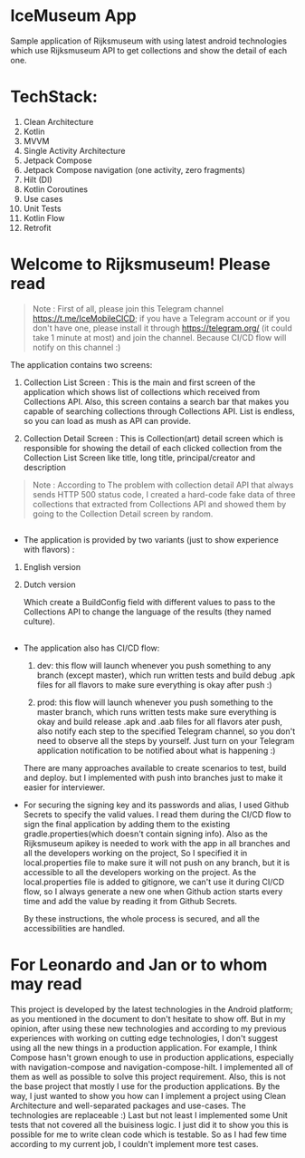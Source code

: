 
# IceMuseum App

Sample application of Rijksmuseum with using latest android technologies which use Rijksmuseum API to get collections and show the detail of each one.

# TechStack:
1. Clean Architecture
2. Kotlin
3. MVVM
4. Single Activity Architecture
5. Jetpack Compose
6. Jetpack Compose navigation (one activity, zero fragments)
7. Hilt (DI)
8. Kotlin Coroutines
9. Use cases
10. Unit Tests
11. Kotlin Flow
12. Retrofit


# Welcome to Rijksmuseum! Please read
> Note : First of all, please join this Telegram channel https://t.me/IceMobileCICD; if you have a Telegram account or if you don't have one, please install it through https://telegram.org/ (it could take 1 minute at most) and join the channel. Because CI/CD flow will notify on this channel :)

The application contains two screens:
1) Collection List Screen :
   This is the main and first screen of the application which shows list of collections which received from Collections API. Also, this screen contains a search bar that makes you capable of searching collections through Collections API.
   List is endless, so you can load as mush as API can provide.

2) Collection Detail Screen :
   This is Collection(art) detail screen which is responsible for showing the detail of each clicked collection from the Collection List Screen like title, long title, principal/creator and description

> Note : According to The problem with collection detail API that always sends HTTP 500 status code, I created a hard-code fake data of three collections that extracted from Collections API and showed them by going to the Collection Detail screen by random.
##
- The application is provided by two variants (just to show experience with flavors) :
1) English version
2) Dutch version

   Which create a BuildConfig field with different values to pass to the Collections API to change the language of the results (they named culture).
##
- The application also has CI/CD flow:
    1) dev: this flow will launch whenever you push something to any branch (except master), which run written tests and build debug .apk files for all flavors to make sure everything is okay after push :)

    2) prod: this flow will launch whenever you push something to the master branch, which runs written tests make sure everything is okay and build release .apk and .aab files for all flavors ater push, also notify each step to the specified Telegram channel, so you don't need to observe all the steps by yourself. Just turn on your Telegram application notification to be notified about what is happening :)

  There are many approaches available to create scenarios to test, build and deploy. but I implemented with push into branches just to make it easier for interviewer.

- For securing the signing key and its passwords and alias, I used Github Secrets to specify the valid values. I read them during the CI/CD flow to sign the final application by adding them to the existing gradle.properties(which doesn't contain signing info).
  Also as the Rijksmuseum apikey is needed to work with the app in all branches and all the developers working on the project, So I specified it in local.properties file to make sure it will not push on any branch, but it is accessible to all the developers working on the project. As the local.properties file is added to gitignore, we can't use it during CI/CD flow, so I always generate a new one when Github action starts every time and add the value by reading it from Github Secrets.

  By these instructions, the whole process is secured, and all the accessibilities are handled.

# For Leonardo and Jan or to whom may read

This project is developed by the latest technologies in the Android platform; as you mentioned in the document to don't hesitate to show off. But in my opinion, after using these new technologies and according to my previous experiences with working on cutting edge technologies, I don't suggest using all the new things in a production application.
For example, I think Compose hasn't grown enough to use in production applications, especially with navigation-compose and navigation-compose-hilt.
I implemented all of them as well as possible to solve this project requirement. Also, this is not the base project that mostly I use for the production applications.
By the way, I just wanted to show you how can I implement a project using Clean Architecture and well-separated packages and use-cases. The technologies are replaceable :)
Last but not least I implemented some Unit tests that not covered all the buisiness logic.
I just did it to show you this is possible for me to write clean code which is testable. So as I had few time according to my current job, I couldn't implement more test cases.